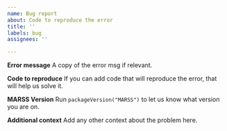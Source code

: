 ```yaml
---
name: Bug report
about: Code to reproduce the error
title: ''
labels: bug
assignees: ''

---
```


**Error message**
A copy of the error msg if relevant.

**Code to reproduce**
If you can add code that will reproduce the error, that will help us solve it.

**MARSS Version**
Run `packageVersion("MARSS")` to let us know what version you are on.

**Additional context**
Add any other context about the problem here.
